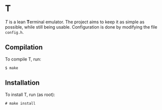 # T #

*T* is a lean **T**erminal emulator. The project aims to keep it as simple as
possible, while still being usable. Configuration is done by modifying the file
`config.h`.

## Compilation ##
To compile T, run:

    $ make

## Installation ##
To install T, run (as root):

    # make install
